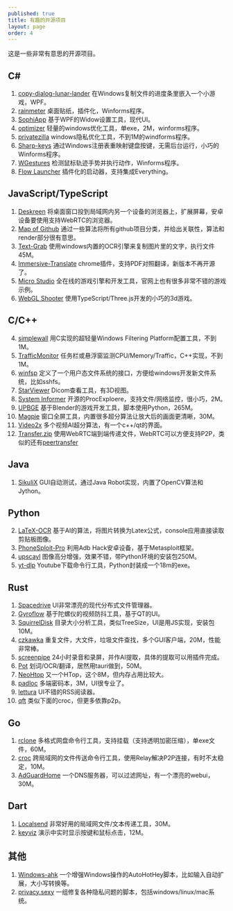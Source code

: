 ```yaml
---
published: true
title: 有趣的开源项目
layout: page
order: 4
---
```


这是一些非常有意思的开源项目。

## C#
1. [copy-dialog-lunar-lander](https://github.com/Sanakan8472/copy-dialog-lunar-lander) 在Windows复制文件的进度条里嵌入一个小游戏，WPF。
2. [rainmeter](https://github.com/rainmeter/rainmeter) 桌面贴纸，插件化，Winforms程序。
1. [SophiApp](https://github.com/Sophia-Community/SophiApp) 基于WPF的Widow设置工具，现代UI。
2. [optimizer](https://github.com/hellzerg/optimizer) 轻量的windows优化工具，单exe，2M，winforms程序。
3. [privatezilla](https://github.com/builtbybel/privatezilla) windows隐私优化工具，不到1M的windforms程序。
4. [Sharp-keys](https://github.com/randyrants/sharpkeys) 通过Windows注册表重映射键盘按键，无需后台运行，小巧的Winforms程序。
2. [WGestures](https://github.com/yingDev/WGestures) 检测鼠标轨迹手势并执行动作，Winforms程序。
3. [Flow Launcher](https://github.com/Flow-Launcher/Flow.Launcher) 插件化的启动器，支持集成Everything。
   
## JavaScript/TypeScript
1. [Deskreen](https://github.com/pavlobu/deskreen) 将桌面窗口投到局域网内另一个设备的浏览器上，扩展屏幕，安卓设备要使用支持WebRTC的浏览器。
1. [Map of Github](https://github.com/anvaka/map-of-github) 通过一些算法将所有github项目分类，并给出关联性，算法和render部分很有意思。
3. [Text-Grab](https://github.com/TheJoeFin/Text-Grab) 使用windows内置的OCR引擎来复制图片里的文字，执行文件45M。
4. [Immersive-Translate](https://github.com/immersive-translate/old-immersive-translate) chrome插件，支持PDF对照翻译，新版本不再开源了。
5. [Micro Studio](https://github.com/pmgl/microstudio/) 全在线的游戏引擎和开发工具，官网上也有很多非常不错的游戏示例。
6. [WebGL Shooter](https://github.com/hvidal/WebGL-Shooter) 使用TypeScript/Three.js开发的小巧的3d游戏。

## C/C++
4. [simplewall](https://github.com/henrypp/simplewall) 用C实现的超轻量Windows Filtering Platform配置工具，不到1M。
5. [TrafficMonitor](https://github.com/zhongyang219/TrafficMonitor) 任务栏或悬浮窗监测CPU/Memory/Traffic，C++实现，不到1M。
6. [winfsp](https://github.com/winfsp/winfsp) 定义了一个用户态文件系统的接口，方便给windows开发新文件系统，比如sshfs。
7. [StarViewer](https://github.com/starviewer-medical/starviewer) Dicom查看工具，有3D视图。
8. [System Informer](https://github.com/winsiderss/systeminformer) 开源的ProcExploere，支持文件/网络监控，很小巧，2M。
9. [UPBGE](https://github.com/UPBGE/upbge) 基于Blender的游戏开发工具，脚本使用Python，265M。
10. [Magpie](https://github.com/Blinue/Magpie) 窗口全屏工具，内置很多超分算法让放大后的画面更清晰，30M。
11. [Video2x](https://github.com/k4yt3x/video2x) 多个视频AI超分算法，有一个c++/qt的界面。
12. [Transfer.zip](https://github.com/robinkarlberg/transfer.zip-web) 使用WebRTC端到端传递文件，WebRTC可以方便支持P2P，类似的还有[peertransfer](https://github.com/perguth/peertransfer)

## Java
1. [SikuliX](https://github.com/RaiMan/SikuliX1/) GUI自动测试，通过Java Robot实现，内置了OpenCV算法和Jython。
   
## Python
2. [LaTeX-OCR](https://github.com/lukas-blecher/LaTeX-OCR) 基于AI的算法，将图片转换为Latex公式，console应用直接读取剪贴板图像。
3. [PhoneSploit-Pro](https://github.com/AzeemIdrisi/PhoneSploit-Pro) 利用Adb Hack安卓设备，基于Metasploit框架。
4. [upscayl](https://github.com/upscayl/upscayl) 图像高分增强，效果不错，带Python环境的安装包250M。
5. [yt-dlp](https://github.com/yt-dlp/yt-dlp) Youtube下载命令行工具，Python封装成一个18m的exe。

## Rust
1. [Spacedrive](https://github.com/spacedriveapp/spacedrive) UI非常漂亮的现代分布式文件管理器。
2. [Gyroflow](https://github.com/gyroflow) 基于陀螺仪的视频防抖工具，基于QT的UI。
3. [SquirrelDisk](https://github.com/adileo/squirreldisk) 目录大小分析工具，类似TreeSize，UI是用JS实现，安装包10M。
4. [czkawka](https://github.com/qarmin/czkawka) 重复文件，大文件，垃圾文件查找，多个GUI客户端，20M，性能非常棒。
5. [screenpipe](https://github.com/mediar-ai/screenpipe) 24小时录音和录屏，并作AI提取，具体的提取可以用插件完成。
6. [Pot](https://github.com/pot-app/pot-desktop) 划词/OCR/翻译，居然用tauri做到，50M。
7. [NeoHtop](https://github.com/Abdenasser/neohtop) 又一个HTop，这个8M，但内存占用比较大。
8. [padloc](https://github.com/padloc/padloc) 多端密码本，3M，UI很专业了。
9. [lettura](https://github.com/zhanglun/lettura) UI不错的RSS阅读器。
10. [qft](https://github.com/tudbut/qft) 类似下面的croc，但更多依靠p2p。

## Go
1. [rclone](https://github.com/rclone/rclone) 多格式网盘命令行工具，支持挂载（支持透明加密压缩），单exe文件，60M。
2. [croc](https://github.com/schollz/croc) 跨局域网的文件传送命令行工具，使用Relay解决P2P连接，有时不太稳定，10M。
3. [AdGuardHome](https://github.com/AdguardTeam/AdGuardHome) 一个DNS服务器，可以过滤网址，有一个漂亮的webui，30M。

## Dart
1. [Localsend](https://github.com/localsend/localsend) 非常好用的局域网文件/文本传递工具，30M。
1. [keyviz](https://github.com/mulaRahul/keyviz) 演示中实时显示按键和鼠标点击，12M。

## 其他
1. [Windows-ahk](https://github.com/arlbibek/windows-ahk) 一个增强Windows操作的AutoHotHey脚本，比如输入自动扩展，大小写转换等。
1. [privacy.sexy](https://github.com/undergroundwires/privacy.sexy) 一组修复各种隐私问题的脚本，包括windows/linux/mac系统。

